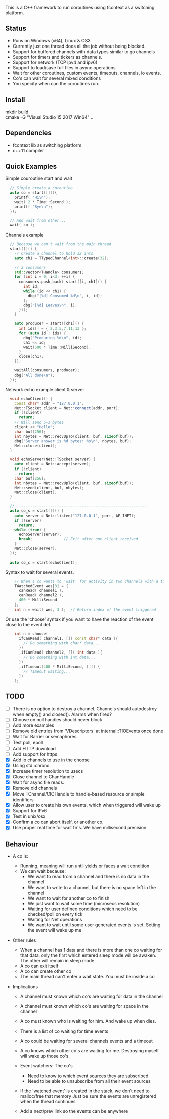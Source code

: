This is a C++ framework to run coroutines using fcontext as a switching platform.

Status
------

- Runs on Windows (x64), Linux & OSX
- Currently just one thread does all the job without being blocked.
- Support for buffered channels with data types similar to go channels
- Support for timers and tickers as channels.
- Support for network (TCP ipv4 and ipv6)
- Support to load/save full files in async operations
- Wait for other coroutines, custom events, timeouts, channels, io events.
- Co's can wait for several mixed conditions
- You specify when can the coroutines run.

Install 
-------

  mkdir build  
  cmake -G "Visual Studio 15 2017 Win64" ..

Dependencies
------------

 - fcontext lib as switching platform
 - c++11 compiler

Quick Examples
--------------

Simple couroutine start and wait

```cpp
  // Simple create a coroutine
  auto co = start([](){
    printf( "Hi\n");
    wait( 2 * Time::Second );
    printf( "Bye\n");
  });

  // And wait from other...
  wait( co );
```

Channels example

```cpp
  // Because we can't wait from the main thread
  start([]() {
    // Create a channel to hold 32 ints
    auto ch1 = TTypedChannel<int>::create(32);
  
    // 3 consumers
    std::vector<THandle> consumers;
    for (int i = 0; i<3; ++i) {
      consumers.push_back( start([i, ch1]() {
        int id;
        while (id << ch1) {
          dbg("[%d] Consumed %d\n", i, id);
        };
        dbg("[%d] Leaves\n", i);
      }));
    }

    auto producer = start([ch1]() {
      int ids[] = { 2,3,5,7,11,13 };
      for (auto id : ids) {
        dbg("Producing %d\n", id);
        ch1 << id;
        wait(500 * Time::MilliSecond);
      }
      close(ch1);
    });

    waitAll(consumers, producer);
    dbg("All done\n");
  });
```

Network echo example client & server

```cpp
  void echoClient() {
    const char* addr = "127.0.0.1";
    Net::TSocket client = Net::connect(addr, port);
    if (!client)
      return;
    // Will send 5+1 bytes
    client << "Hello";
    char buf[256];
    int nbytes = Net::recvUpTo(client, buf, sizeof(buf));
    dbg("Server answer is %d bytes: %s\n", nbytes, buf);
    Net::close(client);
  }

  void echoServer(Net::TSocket server) {
    auto client = Net::accept(server);
    if (!client)
      return;
    char buf[256];
    int nbytes = Net::recvUpTo(client, buf, sizeof(buf));
    Net::send(client, buf, nbytes);
    Net::close(client);
  }

  // ----------------------------------------------------------
  auto co_s = start([]() {
    auto server = Net::listen("127.0.0.1", port, AF_INET);
    if (!server)
      return;
    while (true) {
      echoServer(server);
      break;              // Exit after one client received
    }
    Net::close(server);
  });

  auto co_c = start(echoClient);
```

Syntax to wait for several events.

```cpp
    // When a co wants to 'wait' for activity in two channels with a timer...
    TWatchedEvent wes[3] = {
      canRead( channel1 ), 
      canRead( channel2 ),
      400 * MilliSecond
    };
    int n = wait( wes, 3 );  // Return index of the event triggered
```

Or use the 'choose' syntax if you want to have the reaction of the event close to the event def.

```cpp
    int n = choose( 
      ifCanRead( channel1, []( const char* data ){
        // Do something with char* data...
      })
      ,ifCanRead( channel2, []( int data ){
        // Do something with int data...
      })
      ,ifTimeout(400 * MilliSecond, []() {
        // Timeout waiting...
      })
    );
```

TODO
----

- [ ] There is no option to destroy a channel. Channels should autodestroy
  when empty() and closed(). Alarms when fired?
- [ ] Choose on null handles should never block
- [ ] Add more examples
- [ ] Remove old entries from 'VDescriptors' at internal::TIOEvents once done
- [ ] Wait for Barrier or semaphores.
- [ ] Test poll, epoll
- [ ] Add HTTP download
- [ ] Add support for https
- [x] Add io channels to use in the choose
- [x] Using std::chrono
- [x] Increase timer resolution to usecs
- [x] Close channel to ChanHandle
- [x] Wait for async file reads.
- [x] Remove old channels
- [x] Move TChannel/CIOHandle to handle-based resource or simple identifiers
- [x] Allow user to create his own events, which when triggered will wake up
- [x] Support for IPv6
- [x] Test in unix/osx 
- [x] Confirm a co can abort itself, or another co.
- [x] Use proper real time for wait fn's. We have millisecond precision

Behaviour
---------

- A co is:
  - Running, meaning will run until yields or faces a wait condition
  - We can wait because:
    - We want to read from a channel and there is no data in the channel
    - We want to write to a channel, but there is no space left in the channel
    - We want to wait for another co to finish
    - We just want to wait some time (microsecs resolution)
    - Waiting for user defined conditions which need to be checked/poll on every 
      tick
    - Waiting for Net operations
    - We want to wait until some user generated events is set.
      Setting the event will wake up me
- Other rules
    - When a channel has 1 data and there is more than one co waiting for 
        that data, only the first which entered sleep mode will be awaken. The
        other will remain in sleep mode
    - A co can exit itself
    - A co can create other co
    - The main thread can't enter a wait state. You must be inside a co

- Implications
  - A channel must known which co's are waiting for data in the channel
  - A channel must known which co's are waiting for space in the channel
  - A co must known who is waiting for him. And wake up when dies.
  - There is a list of co waiting for time events
  - A co could be waiting for several channels events and a timeout
  - A co knows which other co's are waiting for me. Destroying myself
    will wake up those co's.
  - Event watchers: The co's
    - Need to know to which event sources they are subscribed
    - Need to be able to unsubscribe from all their event sources

  - If the 'watched event' is created in the stack, we don't need to malloc/free that memory
    Just be sure the events are unregistered when the thread continues
  - Add a next/prev link so the events can be anywhere

